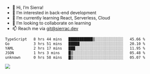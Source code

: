 - 👋 Hi, I’m Sierra!
- 👀 I’m interested in back-end development
- 🌱 I’m currently learning React, Serverless, Cloud
- 💞️ I’m looking to collaborate on learning
- 📫 Reach me via git@sierrac.dev

<!--START_SECTION:waka-->

```txt
TypeScript   8 hrs 44 mins   ███████████▒░░░░░░░░░░░░░   45.66 %
Go           3 hrs 51 mins   █████░░░░░░░░░░░░░░░░░░░░   20.10 %
YAML         2 hrs 17 mins   ███░░░░░░░░░░░░░░░░░░░░░░   11.95 %
JSON         1 hrs 3 mins    █▒░░░░░░░░░░░░░░░░░░░░░░░   05.48 %
unknown      0 hrs 58 mins   █▒░░░░░░░░░░░░░░░░░░░░░░░   05.07 %
```

<!--END_SECTION:waka-->


![](https://hit.yhype.me/github/profile?user_id=7351311)
